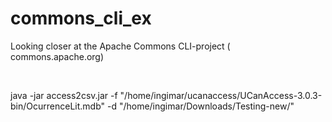 # commons_cli_ex
Looking closer at the Apache Commons CLI-project ( commons.apache.org)

<br>

 java -jar access2csv.jar -f  "/home/ingimar/ucanaccess/UCanAccess-3.0.3-bin/OcurrenceLit.mdb"  -d "/home/ingimar/Downloads/Testing-new/"

